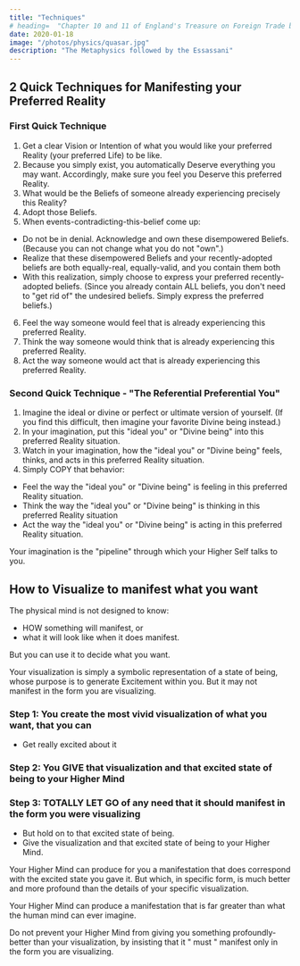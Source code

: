 ```yaml
---
title: "Techniques"
# heading=  "Chapter 10 and 11 of England's Treasure on Foreign Trade by Thomas Mun"
date: 2020-01-18
image: "/photos/physics/quasar.jpg"
description: "The Metaphysics followed by the Essassani"
---
```



## 2 Quick Techniques for Manifesting your Preferred Reality

### First Quick Technique

1. Get a clear Vision or Intention of what you would like your preferred Reality (your preferred Life) to be like.
2. Because you simply exist, you automatically Deserve everything you may want. Accordingly, make sure you feel you Deserve this preferred Reality.
3. What would be the Beliefs of someone already experiencing precisely this Reality?
4. Adopt those Beliefs.
5. When events-contradicting-this-belief come up:
- Do not be in denial. Acknowledge and own these disempowered Beliefs. (Because you can not change what you do not "own".)
- Realize that these disempowered Beliefs and your recently-adopted beliefs are both equally-real, equally-valid, and you contain them both
- With this realization, simply choose to express your preferred recently-adopted beliefs. (Since you already contain ALL beliefs, you don't need to "get rid of" the undesired beliefs. Simply express the preferred beliefs.)
6. Feel the way someone would feel that is already experiencing this preferred Reality.
7. Think the way someone would think that is already experiencing this preferred Reality.
8. Act the way someone would act that is already experiencing this preferred Reality.

### Second Quick Technique - "The Referential Preferential You"

1. Imagine the ideal or divine or perfect or ultimate version of yourself. (If you find this difficult, then imagine your favorite Divine being instead.)
2. In your imagination, put this "ideal you" or "Divine being" into this preferred Reality situation.
3. Watch in your imagination, how the "ideal you" or "Divine being" feels, thinks, and acts in this preferred Reality situation.
4. Simply COPY that behavior:
- Feel the way the "ideal you" or "Divine being" is feeling in this preferred Reality situation.
- Think the way the "ideal you" or "Divine being" is thinking in this preferred Reality situation
- Act the way the "ideal you" or "Divine being" is acting in this preferred Reality situation.

Your imagination is the "pipeline" through which your Higher Self talks to you.


## How to Visualize to manifest what you want

The physical mind is not designed to know:
- HOW something will manifest, or
- what it will look like when it does manifest.

But you can use it to decide what you want.

Your visualization is simply a symbolic representation of a state of being, whose purpose is to generate Excitement within you. But it may not manifest in the form you are visualizing.

### Step 1: You create the most vivid visualization of what you want, that you can
- Get really excited about it

### Step 2: You GIVE that visualization and that excited state of being to your Higher Mind

### Step 3: TOTALLY LET GO of any need that it should manifest in the form you were visualizing
- But hold on to that excited state of being.
- Give the visualization and that excited state of being to your Higher Mind.

<!--  - which does understand HOW that can come into manifestation. -->

Your Higher Mind can produce for you a manifestation that does correspond with the excited state you gave it. But which, in specific form, is much better and more profound than the details of your specific visualization. 

Your Higher Mind can produce a manifestation that is far greater than what the human mind can ever imagine. 

Do not prevent your Higher Mind from giving you something profoundly-better than your visualization, by insisting that it " must " manifest only in the form you are visualizing.

<!-- Remember to Give the visualization to your Higher Mind, and then Let go of the need that it manifest in the form you were visualizing. -->
